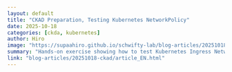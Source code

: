 ```yaml
---
layout: default
title: "CKAD Preparation, Testing Kubernetes NetworkPolicy"
date: 2025-10-18
categories: [ckda, kubernetes]
author: Hiro
image: "https://supaahiro.github.io/schwifty-lab/blog-articles/20251018-ckad/article.webp"
summary: "Hands-on exercise showing how to test Kubernetes Ingress NetworkPolicy using a Redis Pod and a client Pod, with manifests and a Python connectivity test."
link: "blog-articles/20251018-ckad/article_EN.html"
---
```

